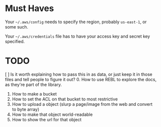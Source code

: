 # Must Haves

Your `~/.aws/config` needs to specify the region, probably `us-east-1`, or some such.

Your `~/.aws/credentials` file has to have your access key and secret key specified.

# TODO

[ ] Is it worth explaining how to pass this in as data, or just keep it in
    those files and tell people to figure it out?
0. How to use REBL to explore the docs, as they're part of the library.
1. How to make a bucket
2. How to set the ACL on that bucket to most restrictive
3. How to upload a object (slurp a page/image from the web and convert to byte array)
4. How to make that object world-readable
5. How to show the url for that object

